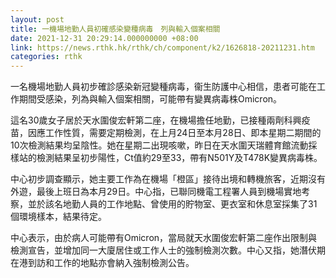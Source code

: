 ```yaml
---
layout: post
title: 一機場地勤人員初確感染變種病毒　列與輸入個案相關
date: 2021-12-31 20:29:14.000000000 +08:00
link: https://news.rthk.hk/rthk/ch/component/k2/1626818-20211231.htm
categories: rthk
---
```


一名機場地勤人員初步確診感染新冠變種病毒，衞生防護中心相信，患者可能在工作期間受感染，列為與輸入個案相關，可能帶有變異病毒株Omicron。

這名30歲女子居於天水圍俊宏軒第二座，在機場擔任地勤，已接種兩劑科興疫苗，因應工作性質，需要定期檢測，在上月24日至本月28日、即本星期二期間的10次檢測結果均呈陰性。她在星期二出現咳嗽，昨日在天水圍天瑞體育館流動採樣站的檢測結果呈初步陽性，Ct值約29至33，帶有N501Y及T478K變異病毒株。
 
中心初步調查顯示，她主要工作為在機場「橙區」接待出境和轉機旅客，近期沒有外遊，最後上班日為本月29日。中心指，已聯同機電工程署人員到機場實地考察，並於該名地勤人員的工作地點、曾使用的貯物室、更衣室和休息室採集了31個環境樣本，結果待定。

中心表示，由於病人可能帶有Omicron，當局就天水圍俊宏軒第二座作出限制與檢測宣告，並增加同一大廈居住或工作人士的強制檢測次數。中心又指，她潛伏期在港到訪和工作的地點亦會納入強制檢測公告。
